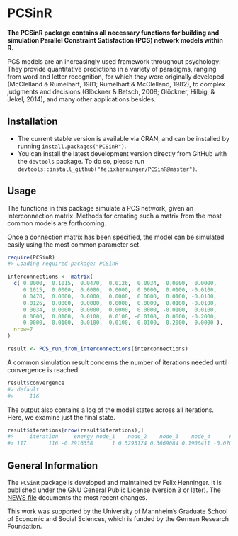 <!-- README.md is generated from README.Rmd. Please edit that file -->
PCSinR
======

**The PCSinR package contains all necessary functions for building and simulation Parallel Constraint Satisfaction (PCS) network models within R.**

PCS models are an increasingly used framework throughout psychology: They provide quantitative predictions in a variety of paradigms, ranging from word and letter recognition, for which they were originally developed (McClelland & Rumelhart, 1981; Rumelhart & McClelland, 1982), to complex judgments and decisions (Glöckner & Betsch, 2008; Glöckner, Hilbig, & Jekel, 2014), and many other applications besides.

Installation
------------

-   The current stable version is available via CRAN, and can be installed by running `install.packages("PCSinR")`.
-   You can install the latest development version directly from GitHub with the `devtools` package. To do so, please run `devtools::install_github("felixhenninger/PCSinR@master")`.

Usage
-----

The functions in this package simulate a PCS network, given an interconnection matrix. Methods for creating such a matrix from the most common models are forthcoming.

Once a connection matrix has been specified, the model can be simulated easily using the most common parameter set.

``` r
require(PCSinR)
#> Loading required package: PCSinR

interconnections <- matrix(
  c( 0.0000,  0.1015,  0.0470,  0.0126,  0.0034,  0.0000,  0.0000,
     0.1015,  0.0000,  0.0000,  0.0000,  0.0000,  0.0100, -0.0100,
     0.0470,  0.0000,  0.0000,  0.0000,  0.0000,  0.0100, -0.0100,
     0.0126,  0.0000,  0.0000,  0.0000,  0.0000,  0.0100, -0.0100,
     0.0034,  0.0000,  0.0000,  0.0000,  0.0000, -0.0100,  0.0100,
     0.0000,  0.0100,  0.0100,  0.0100, -0.0100,  0.0000, -0.2000,
     0.0000, -0.0100, -0.0100, -0.0100,  0.0100, -0.2000,  0.0000 ),
  nrow=7
)

result <- PCS_run_from_interconnections(interconnections)
```

A common simulation result concerns the number of iterations needed until convergence is reached.

``` r
result$convergence
#> default 
#>     116
```

The output also contains a log of the model states across all iterations. Here, we examine just the final state.

``` r
result$iterations[nrow(result$iterations),]
#>     iteration     energy node_1    node_2    node_3    node_4      node_5    node_6     node_7
#> 117       116 -0.2916358      1 0.5293124 0.3669084 0.1906411 -0.07023219 0.5477614 -0.5477614
```

General Information
-------------------

The `PCSinR` package is developed and maintained by Felix Henninger. It is published under the GNU General Public License (version 3 or later). The [NEWS file](NEWS.md) documents the most recent changes.

This work was supported by the University of Mannheim’s Graduate School of Economic and Social Sciences, which is funded by the German Research Foundation.
